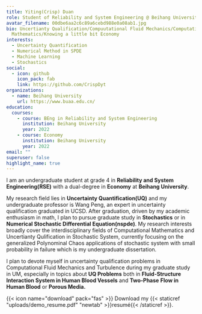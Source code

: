 ```yaml
---
title: Yiting(Crisp) Duan
role: Student of Reliability and System Engineering @ Beihang University
avatar_filename: 00dbe6aa2c6c89a6cebd988e0a08ab1.jpg
bio: Uncertianty Qualification/Compuutational Fluid Mechanics/Computational
  Mathematics/Knowing a little bit Economy
interests:
  - Uncertainty Quantification
  - Numerical Method in SPDE
  - Machine Learning
  - Stochastics
social:
  - icon: github
    icon_pack: fab
    link: https://github.com/CrispDyt
organizations:
  - name: Beihang University
    url: https://www.buaa.edu.cn/
education:
  courses:
    - course: BEng in Reliability and System Engineering
      institution: Beihang University
      year: 2022
    - course: Economy
      institution: Beihang University
      year: 2022
email: ""
superuser: false
highlight_name: true
---
```

I am an undergraduate student at grade 4 in **Reliability and System Engineering(RSE)** with a dual-degree in **Economy** at **Beihang University**.

My research field lies in **Uncertainty Quantification(UQ)** and my undergraduate professor is Wang Peng, an expert in uncertainty qualification graduated in UCSD. After graduation, driven by my academic enthusiasm in math, I plan to pursue graduate study in **Stochastics** or in **Numerical Stochastic Differential Equation(nspde)**. My research interests broadly cover the interdisciplinary fields of Computational Mathematics and Uncertianty Qulification in Stochastic System, currently focusing on the generalized Polynominal Chaos applications of stochastic system with small probability in failure which is my undergraduate dissertation.

I plan to devote myself in uncertainty qualification problems in Computational Fluid Mechanics and Turbulence during my graduate study in UM, especially in topics about **UQ Problems** both in **Fluid-Structure Interaction System in Human Blood Vessels** and **Two-Phase** **Flow in Human Blood** or **Porous Media.**

{{< icon name="download" pack="fas" >}} Download my {{< staticref "uploads/demo_resume.pdf" "newtab" >}}resumé{{< /staticref >}}.